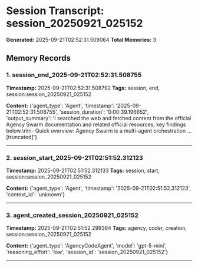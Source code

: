 # Session Transcript: session_20250921_025152

**Generated:** 2025-09-21T02:52:31.509064
**Total Memories:** 3

## Memory Records

### 1. session_end_2025-09-21T02:52:31.508755

**Timestamp:** 2025-09-21T02:52:31.508792
**Tags:** session, end, session:session_20250921_025152

**Content:** {'agent_type': 'Agent', 'timestamp': '2025-09-21T02:52:31.508755', 'session_duration': '0:00:39.196652', 'output_summary': 'I searched the web and fetched content from the official Agency Swarm documentation and related official resources; key findings below.\n\n- Quick overview: Agency Swarm is a multi-agent orchestration ...[truncated]'}

---

### 2. session_start_2025-09-21T02:51:52.312123

**Timestamp:** 2025-09-21T02:51:52.312133
**Tags:** session, start, session:session_20250921_025152

**Content:** {'agent_type': 'Agent', 'timestamp': '2025-09-21T02:51:52.312123', 'context_id': 'unknown'}

---

### 3. agent_created_session_20250921_025152

**Timestamp:** 2025-09-21T02:51:52.299384
**Tags:** agency, coder, creation, session:session_20250921_025152

**Content:** {'agent_type': 'AgencyCodeAgent', 'model': 'gpt-5-mini', 'reasoning_effort': 'low', 'session_id': 'session_20250921_025152'}

---

